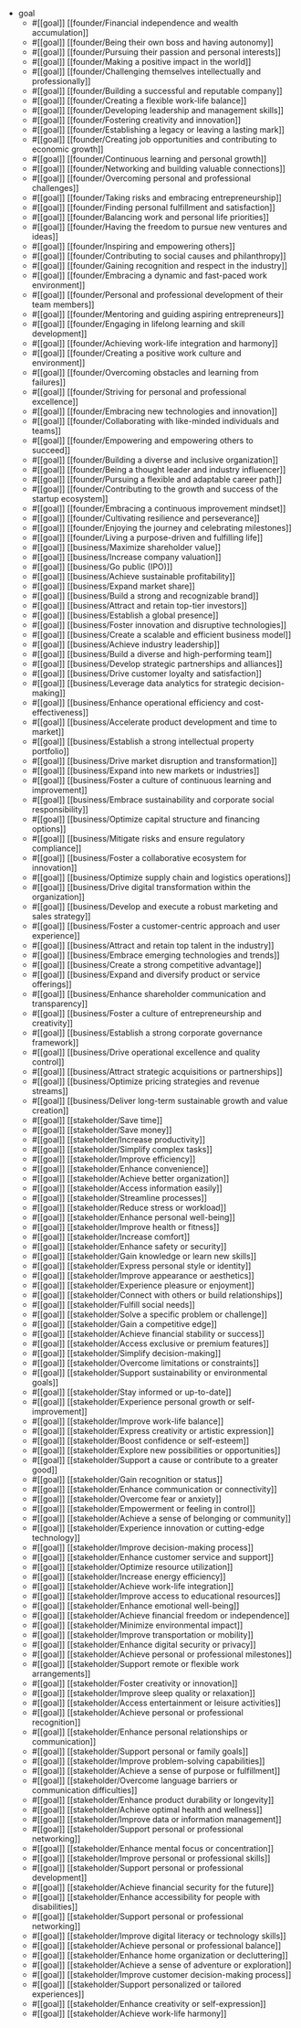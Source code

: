 - goal
  - #[[goal]]  [[founder/Financial independence and wealth accumulation]]
  - #[[goal]]  [[founder/Being their own boss and having autonomy]]
  - #[[goal]]  [[founder/Pursuing their passion and personal interests]]
  - #[[goal]]  [[founder/Making a positive impact in the world]]
  - #[[goal]]  [[founder/Challenging themselves intellectually and professionally]]
  - #[[goal]]  [[founder/Building a successful and reputable company]]
  - #[[goal]]  [[founder/Creating a flexible work-life balance]]
  - #[[goal]]  [[founder/Developing leadership and management skills]]
  - #[[goal]]  [[founder/Fostering creativity and innovation]]
  - #[[goal]]  [[founder/Establishing a legacy or leaving a lasting mark]]
  - #[[goal]]  [[founder/Creating job opportunities and contributing to economic growth]]
  - #[[goal]]  [[founder/Continuous learning and personal growth]]
  - #[[goal]]  [[founder/Networking and building valuable connections]]
  - #[[goal]]  [[founder/Overcoming personal and professional challenges]]
  - #[[goal]]  [[founder/Taking risks and embracing entrepreneurship]]
  - #[[goal]]  [[founder/Finding personal fulfillment and satisfaction]]
  - #[[goal]]  [[founder/Balancing work and personal life priorities]]
  - #[[goal]]  [[founder/Having the freedom to pursue new ventures and ideas]]
  - #[[goal]]  [[founder/Inspiring and empowering others]]
  - #[[goal]]  [[founder/Contributing to social causes and philanthropy]]
  - #[[goal]]  [[founder/Gaining recognition and respect in the industry]]
  - #[[goal]]  [[founder/Embracing a dynamic and fast-paced work environment]]
  - #[[goal]]  [[founder/Personal and professional development of their team members]]
  - #[[goal]]  [[founder/Mentoring and guiding aspiring entrepreneurs]]
  - #[[goal]]  [[founder/Engaging in lifelong learning and skill development]]
  - #[[goal]]  [[founder/Achieving work-life integration and harmony]]
  - #[[goal]]  [[founder/Creating a positive work culture and environment]]
  - #[[goal]]  [[founder/Overcoming obstacles and learning from failures]]
  - #[[goal]]  [[founder/Striving for personal and professional excellence]]
  - #[[goal]]  [[founder/Embracing new technologies and innovation]]
  - #[[goal]]  [[founder/Collaborating with like-minded individuals and teams]]
  - #[[goal]]  [[founder/Empowering and empowering others to succeed]]
  - #[[goal]]  [[founder/Building a diverse and inclusive organization]]
  - #[[goal]]  [[founder/Being a thought leader and industry influencer]]
  - #[[goal]]  [[founder/Pursuing a flexible and adaptable career path]]
  - #[[goal]]  [[founder/Contributing to the growth and success of the startup ecosystem]]
  - #[[goal]]  [[founder/Embracing a continuous improvement mindset]]
  - #[[goal]]  [[founder/Cultivating resilience and perseverance]]
  - #[[goal]]  [[founder/Enjoying the journey and celebrating milestones]]
  - #[[goal]]  [[founder/Living a purpose-driven and fulfilling life]]
  - #[[goal]]  [[business/Maximize shareholder value]]
  - #[[goal]]  [[business/Increase company valuation]]
  - #[[goal]]  [[business/Go public (IPO)]]
  - #[[goal]]  [[business/Achieve sustainable profitability]]
  - #[[goal]]  [[business/Expand market share]]
  - #[[goal]]  [[business/Build a strong and recognizable brand]]
  - #[[goal]]  [[business/Attract and retain top-tier investors]]
  - #[[goal]]  [[business/Establish a global presence]]
  - #[[goal]]  [[business/Foster innovation and disruptive technologies]]
  - #[[goal]]  [[business/Create a scalable and efficient business model]]
  - #[[goal]]  [[business/Achieve industry leadership]]
  - #[[goal]]  [[business/Build a diverse and high-performing team]]
  - #[[goal]]  [[business/Develop strategic partnerships and alliances]]
  - #[[goal]]  [[business/Drive customer loyalty and satisfaction]]
  - #[[goal]]  [[business/Leverage data analytics for strategic decision-making]]
  - #[[goal]]  [[business/Enhance operational efficiency and cost-effectiveness]]
  - #[[goal]]  [[business/Accelerate product development and time to market]]
  - #[[goal]]  [[business/Establish a strong intellectual property portfolio]]
  - #[[goal]]  [[business/Drive market disruption and transformation]]
  - #[[goal]]  [[business/Expand into new markets or industries]]
  - #[[goal]]  [[business/Foster a culture of continuous learning and improvement]]
  - #[[goal]]  [[business/Embrace sustainability and corporate social responsibility]]
  - #[[goal]]  [[business/Optimize capital structure and financing options]]
  - #[[goal]]  [[business/Mitigate risks and ensure regulatory compliance]]
  - #[[goal]]  [[business/Foster a collaborative ecosystem for innovation]]
  - #[[goal]]  [[business/Optimize supply chain and logistics operations]]
  - #[[goal]]  [[business/Drive digital transformation within the organization]]
  - #[[goal]]  [[business/Develop and execute a robust marketing and sales strategy]]
  - #[[goal]]  [[business/Foster a customer-centric approach and user experience]]
  - #[[goal]]  [[business/Attract and retain top talent in the industry]]
  - #[[goal]]  [[business/Embrace emerging technologies and trends]]
  - #[[goal]]  [[business/Create a strong competitive advantage]]
  - #[[goal]]  [[business/Expand and diversify product or service offerings]]
  - #[[goal]]  [[business/Enhance shareholder communication and transparency]]
  - #[[goal]]  [[business/Foster a culture of entrepreneurship and creativity]]
  - #[[goal]]  [[business/Establish a strong corporate governance framework]]
  - #[[goal]]  [[business/Drive operational excellence and quality control]]
  - #[[goal]]  [[business/Attract strategic acquisitions or partnerships]]
  - #[[goal]]  [[business/Optimize pricing strategies and revenue streams]]
  - #[[goal]]  [[business/Deliver long-term sustainable growth and value creation]]
  - #[[goal]]  [[stakeholder/Save time]]
  - #[[goal]]  [[stakeholder/Save money]]
  - #[[goal]]  [[stakeholder/Increase productivity]]
  - #[[goal]]  [[stakeholder/Simplify complex tasks]]
  - #[[goal]]  [[stakeholder/Improve efficiency]]
  - #[[goal]]  [[stakeholder/Enhance convenience]]
  - #[[goal]]  [[stakeholder/Achieve better organization]]
  - #[[goal]]  [[stakeholder/Access information easily]]
  - #[[goal]]  [[stakeholder/Streamline processes]]
  - #[[goal]]  [[stakeholder/Reduce stress or workload]]
  - #[[goal]]  [[stakeholder/Enhance personal well-being]]
  - #[[goal]]  [[stakeholder/Improve health or fitness]]
  - #[[goal]]  [[stakeholder/Increase comfort]]
  - #[[goal]]  [[stakeholder/Enhance safety or security]]
  - #[[goal]]  [[stakeholder/Gain knowledge or learn new skills]]
  - #[[goal]]  [[stakeholder/Express personal style or identity]]
  - #[[goal]]  [[stakeholder/Improve appearance or aesthetics]]
  - #[[goal]]  [[stakeholder/Experience pleasure or enjoyment]]
  - #[[goal]]  [[stakeholder/Connect with others or build relationships]]
  - #[[goal]]  [[stakeholder/Fulfill social needs]]
  - #[[goal]]  [[stakeholder/Solve a specific problem or challenge]]
  - #[[goal]]  [[stakeholder/Gain a competitive edge]]
  - #[[goal]]  [[stakeholder/Achieve financial stability or success]]
  - #[[goal]]  [[stakeholder/Access exclusive or premium features]]
  - #[[goal]]  [[stakeholder/Simplify decision-making]]
  - #[[goal]]  [[stakeholder/Overcome limitations or constraints]]
  - #[[goal]]  [[stakeholder/Support sustainability or environmental goals]]
  - #[[goal]]  [[stakeholder/Stay informed or up-to-date]]
  - #[[goal]]  [[stakeholder/Experience personal growth or self-improvement]]
  - #[[goal]]  [[stakeholder/Improve work-life balance]]
  - #[[goal]]  [[stakeholder/Express creativity or artistic expression]]
  - #[[goal]]  [[stakeholder/Boost confidence or self-esteem]]
  - #[[goal]]  [[stakeholder/Explore new possibilities or opportunities]]
  - #[[goal]]  [[stakeholder/Support a cause or contribute to a greater good]]
  - #[[goal]]  [[stakeholder/Gain recognition or status]]
  - #[[goal]]  [[stakeholder/Enhance communication or connectivity]]
  - #[[goal]]  [[stakeholder/Overcome fear or anxiety]]
  - #[[goal]]  [[stakeholder/Empowerment or feeling in control]]
  - #[[goal]]  [[stakeholder/Achieve a sense of belonging or community]]
  - #[[goal]]  [[stakeholder/Experience innovation or cutting-edge technology]]
  - #[[goal]]  [[stakeholder/Improve decision-making process]]
  - #[[goal]]  [[stakeholder/Enhance customer service and support]]
  - #[[goal]]  [[stakeholder/Optimize resource utilization]]
  - #[[goal]]  [[stakeholder/Increase energy efficiency]]
  - #[[goal]]  [[stakeholder/Achieve work-life integration]]
  - #[[goal]]  [[stakeholder/Improve access to educational resources]]
  - #[[goal]]  [[stakeholder/Enhance emotional well-being]]
  - #[[goal]]  [[stakeholder/Achieve financial freedom or independence]]
  - #[[goal]]  [[stakeholder/Minimize environmental impact]]
  - #[[goal]]  [[stakeholder/Improve transportation or mobility]]
  - #[[goal]]  [[stakeholder/Enhance digital security or privacy]]
  - #[[goal]]  [[stakeholder/Achieve personal or professional milestones]]
  - #[[goal]]  [[stakeholder/Support remote or flexible work arrangements]]
  - #[[goal]]  [[stakeholder/Foster creativity or innovation]]
  - #[[goal]]  [[stakeholder/Improve sleep quality or relaxation]]
  - #[[goal]]  [[stakeholder/Access entertainment or leisure activities]]
  - #[[goal]]  [[stakeholder/Achieve personal or professional recognition]]
  - #[[goal]]  [[stakeholder/Enhance personal relationships or communication]]
  - #[[goal]]  [[stakeholder/Support personal or family goals]]
  - #[[goal]]  [[stakeholder/Improve problem-solving capabilities]]
  - #[[goal]]  [[stakeholder/Achieve a sense of purpose or fulfillment]]
  - #[[goal]]  [[stakeholder/Overcome language barriers or communication difficulties]]
  - #[[goal]]  [[stakeholder/Enhance product durability or longevity]]
  - #[[goal]]  [[stakeholder/Achieve optimal health and wellness]]
  - #[[goal]]  [[stakeholder/Improve data or information management]]
  - #[[goal]]  [[stakeholder/Support personal or professional networking]]
  - #[[goal]]  [[stakeholder/Enhance mental focus or concentration]]
  - #[[goal]]  [[stakeholder/Improve personal or professional skills]]
  - #[[goal]]  [[stakeholder/Support personal or professional development]]
  - #[[goal]]  [[stakeholder/Achieve financial security for the future]]
  - #[[goal]]  [[stakeholder/Enhance accessibility for people with disabilities]]
  - #[[goal]]  [[stakeholder/Support personal or professional networking]]
  - #[[goal]]  [[stakeholder/Improve digital literacy or technology skills]]
  - #[[goal]]  [[stakeholder/Achieve personal or professional balance]]
  - #[[goal]]  [[stakeholder/Enhance home organization or decluttering]]
  - #[[goal]]  [[stakeholder/Achieve a sense of adventure or exploration]]
  - #[[goal]]  [[stakeholder/Improve customer decision-making process]]
  - #[[goal]]  [[stakeholder/Support personalized or tailored experiences]]
  - #[[goal]]  [[stakeholder/Enhance creativity or self-expression]]
  - #[[goal]]  [[stakeholder/Achieve work-life harmony]]


